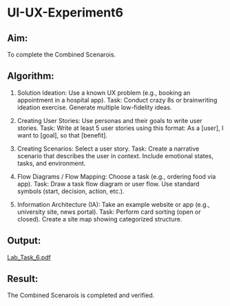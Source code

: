 # UI-UX-Experiment6

## Aim:
To complete the Combined Scenarois.
## Algorithm:
1.  Solution Ideation:
Use a known UX problem (e.g., booking an appointment in a hospital app).
Task:
Conduct crazy 8s or brainwriting ideation exercise.
Generate multiple low-fidelity ideas.

2. Creating User Stories:
Use personas and their goals to write user stories.
Task:
Write at least 5 user stories using this format:
As a [user], I want to [goal], so that [benefit].

3. Creating Scenarios:
Select a user story.
Task:
Create a narrative scenario that describes the user in context.
Include emotional states, tasks, and environment.

4. Flow Diagrams / Flow Mapping:
 Choose a task (e.g., ordering food via app).
Task:
Draw a task flow diagram or user flow.
Use standard symbols (start, decision, action, etc.).

5. Information Architecture (IA):
Take an example website or app (e.g., university site, news portal).
Task:
Perform card sorting (open or closed).
Create a site map showing categorized structure.

## Output:
[Lab_Task_6.pdf](https://github.com/user-attachments/files/20533638/Lab_Task_6.pdf)

## Result:
The Combined Scenarois is completed and verified.
